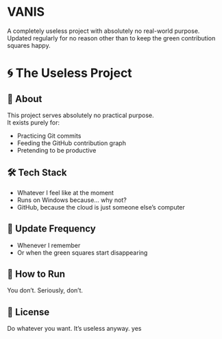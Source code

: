 # VANIS
A completely useless project with absolutely no real-world purpose. Updated regularly for no reason other than to keep the green contribution squares happy.

# 🌀 The Useless Project

## 📌 About
This project serves absolutely no practical purpose.  
It exists purely for:
- Practicing Git commits  
- Feeding the GitHub contribution graph  
- Pretending to be productive  

## 🛠 Tech Stack
- Whatever I feel like at the moment
- Runs on Windows because... why not?
- GitHub, because the cloud is just someone else’s computer

## 📅 Update Frequency
- Whenever I remember  
- Or when the green squares start disappearing

## 🚀 How to Run
You don’t. Seriously, don’t.

## 📜 License
Do whatever you want. It’s useless anyway. yes